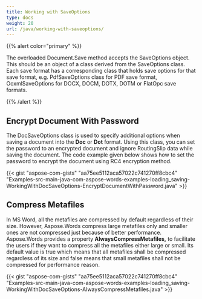 ```yaml
---
title: Working with SaveOptions
type: docs
weight: 20
url: /java/working-with-saveoptions/
---
```


{{% alert color="primary" %}} 

The overloaded Document.Save method accepts the SaveOptions object. This should be an object of a class derived from the SaveOptions class. Each save format has a corresponding class that holds save options for that save format, e.g. PdfSaveOptions class for PDF save format, OoxmlSaveOptions for DOCX, DOCM, DOTX, DOTM or FlatOpc save formats.

{{% /alert %}} 

## **Encrypt Document With Password**

The DocSaveOptions class is used to specify additional options when saving a document into the **Doc** or **Dot** format. Using this class, you can set the password to an encrypted document and ignore RoutingSlip data while saving the document. The code example given below shows how to set the password to encrypt the document using RC4 encryption method.

{{< gist "aspose-com-gists" "aa75ee5112aca57022c741270ff8cbc4" "Examples-src-main-java-com-aspose-words-examples-loading_saving-WorkingWithDocSaveOptions-EncryptDocumentWithPassword.java" >}}

## **Compress Metafiles**

In MS Word, all the metafiles are compressed by default regardless of their size. However, Aspose.Words compress large metafiles only and smaller ones are not compressed just because of better performance. Aspose.Words provides a property **AlwaysCompressMetafiles,** to facilitate the users if they want to compress all the metafiles either large or small. Its default value is true which means that all metafiles shall be compressed regardless of its size and false means that small metafiles shall not be compressed for performance reason.

{{< gist "aspose-com-gists" "aa75ee5112aca57022c741270ff8cbc4" "Examples-src-main-java-com-aspose-words-examples-loading_saving-WorkingWithDocSaveOptions-AlwaysCompressMetafiles.java" >}}
